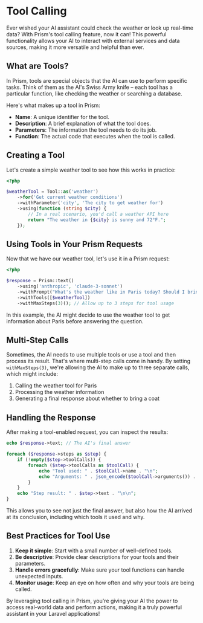 # Tool Calling

Ever wished your AI assistant could check the weather or look up real-time data? With Prism's tool calling feature, now it can! This powerful functionality allows your AI to interact with external services and data sources, making it more versatile and helpful than ever.

## What are Tools?

In Prism, tools are special objects that the AI can use to perform specific tasks. Think of them as the AI's Swiss Army knife – each tool has a particular function, like checking the weather or searching a database.

Here's what makes up a tool in Prism:

- **Name**: A unique identifier for the tool.
- **Description**: A brief explanation of what the tool does.
- **Parameters**: The information the tool needs to do its job.
- **Function**: The actual code that executes when the tool is called.

## Creating a Tool

Let's create a simple weather tool to see how this works in practice:

```php
<?php

$weatherTool = Tool::as('weather')
    ->for('Get current weather conditions')
    ->withParameter('city', 'The city to get weather for')
    ->using(function (string $city) {
        // In a real scenario, you'd call a weather API here
        return "The weather in {$city} is sunny and 72°F.";
    });
```

## Using Tools in Your Prism Requests

Now that we have our weather tool, let's use it in a Prism request:

```php
<?php

$response = Prism::text()
    ->using('anthropic', 'claude-3-sonnet')
    ->withPrompt("What's the weather like in Paris today? Should I bring a coat?")
    ->withTools([$weatherTool])
    ->withMaxSteps(3)(); // Allow up to 3 steps for tool usage
```

In this example, the AI might decide to use the weather tool to get information about Paris before answering the question.

## Multi-Step Calls

Sometimes, the AI needs to use multiple tools or use a tool and then process its result. That's where multi-step calls come in handy. By setting `withMaxSteps(3)`, we're allowing the AI to make up to three separate calls, which might include:

1. Calling the weather tool for Paris
2. Processing the weather information
3. Generating a final response about whether to bring a coat

## Handling the Response

After making a tool-enabled request, you can inspect the results:

```php
echo $response->text; // The AI's final answer

foreach ($response->steps as $step) {
    if (!empty($step->toolCalls)) {
        foreach ($step->toolCalls as $toolCall) {
            echo "Tool used: " . $toolCall->name . "\n";
            echo "Arguments: " . json_encode($toolCall->arguments()) . "\n";
        }
    }
    echo "Step result: " . $step->text . "\n\n";
}
```

This allows you to see not just the final answer, but also how the AI arrived at its conclusion, including which tools it used and why.

## Best Practices for Tool Use

1. **Keep it simple**: Start with a small number of well-defined tools.
2. **Be descriptive**: Provide clear descriptions for your tools and their parameters.
3. **Handle errors gracefully**: Make sure your tool functions can handle unexpected inputs.
4. **Monitor usage**: Keep an eye on how often and why your tools are being called.

By leveraging tool calling in Prism, you're giving your AI the power to access real-world data and perform actions, making it a truly powerful assistant in your Laravel applications!
